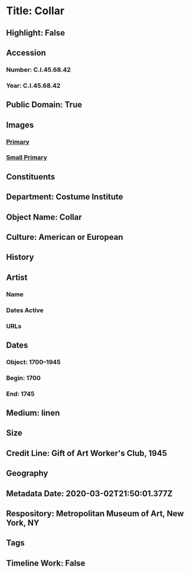 # Title: Collar
## Highlight: False
## Accession
### Number: C.I.45.68.42
### Year: C.I.45.68.42
## Public Domain: True
## Images
### [Primary](https://images.metmuseum.org/CRDImages/ci/original/CI45.68.42.jpg)
### [Small Primary](https://images.metmuseum.org/CRDImages/ci/web-large/CI45.68.42.jpg)
## Constituents
## Department: Costume Institute
## Object Name: Collar
## Culture: American or European
## History
## Artist
### Name
### Dates Active
### URLs
## Dates
### Object: 1700–1945
### Begin: 1700
### End: 1745
## Medium: linen
## Size
## Credit Line: Gift of Art Worker's Club, 1945
## Geography
## Metadata Date: 2020-03-02T21:50:01.377Z
## Respository: Metropolitan Museum of Art, New York, NY
## Tags
## Timeline Work: False